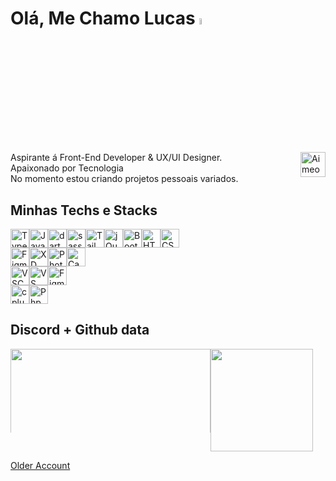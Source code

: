 # Olá, Me Chamo Lucas <a href="https://www.gautamkrishnar.com/"><img src="https://media.giphy.com/media/hvRJCLFzcasrR4ia7z/giphy.gif" width="5%"></a>
<a href="https://www.linkedin.com/in/lucas-f-guanabara-1a688b1b7/">
<img src="https://img.shields.io/badge/Linkedin-0041a8?style=flat&logo=linkedin&logoColor=white" alt="Aimeos logo" title="Aimeos" align="right" height="40"/>
</a>

<div>
	Aspirante á Front-End Developer & UX/UI Designer.<br>
	Apaixonado por Tecnologia<br>
	No momento estou criando projetos pessoais variados.<br>
</div>

## Minhas Techs e Stacks
<div style="display: flex; flex-direction: row; justify-content: flex-center;">
  
  <img src="https://img.shields.io/badge/-Typescript-0041a8?style=flat&logo=TypeScript&logoColor=white" height="30" alt="Typescript" />
 <img src="https://img.shields.io/badge/JavaScript-0041a8?style=flat&logo=javascript&logoColor=white" height="30" alt="Javascript" />
 <img src="https://img.shields.io/badge/Dart-0041a8?style=flat&logo=dart&logoColor=white" height="30" alt="dart" />
 <img src="https://img.shields.io/badge/SASS-0041a8?style=flat&logo=sass&logoColor=white" height="30" alt="sass" />
 <img src="https://img.shields.io/badge/Tailwind_Css-0041a8?style=flat&logo=tailwind-css&logoColor=white" height="30" alt="Tailwind CSS" />
 <img src="https://img.shields.io/badge/jQuery-0041a8?style=flat&logo=Jquery&logoColor=white" height="30" alt="jQuery" />
 <img src="https://img.shields.io/badge/Bootstrap-0041a8?style=flat&logo=bootstrap&logoColor=white" height="30" alt="Bootstrap" />
 <img src="https://img.shields.io/badge/HTML5-0041a8?style=flat&logo=html5&logoColor=white" height="30" alt="HTML" />
 <img src="https://img.shields.io/badge/CSS3-0041a8?style=flat&logo=css3&logoColor=white" height="30" alt="CSS" /> 
</div>

<div style="display: flex; flex-direction: row; justify-content: flex-center;">
  
  <img src="https://img.shields.io/badge/-FIGMA-4900bf?style=flat&logo=figma&logoColor=white" height="30" alt="Figma" />  
    <img src="https://img.shields.io/badge/-Adobe XD-4900bf?style=flat&logo=adobe-xd&logoColor=white" height="30" alt="XD" />  
  <img src="https://img.shields.io/badge/-Adobe Photoshop-4900bf?style=flat&logo=Adobe%20Photoshop&logoColor=white" height="30" alt="Photoshop" />  
  <img src="https://img.shields.io/badge/-Canva-4900bf?style=flat&logo=canva&logoColor=white" height="30" alt="Canva" />  
</div>

<div style="display: flex; flex-direction: row; justify-content: flex-center;">
 
  <img src="https://img.shields.io/badge/-Visual Studio Code-49004e?style=flat&logo=visual%20studio%20code&logoColor=white" height="30" alt="VSCODE" />
  <img src="https://img.shields.io/badge/-Visual Studio-49004e?style=flat&logo=visual%20studio&logoColor=white" height="30" alt="VS" />
 <img src="https://img.shields.io/badge/-Notepad++-49004e?style=flat&logo=notepad%2B%2B&logoColor=white" height="30" alt="Figma" />
</div>

<div style="display: flex; flex-direction: row; justify-content: flex-center;">

 <img src="https://img.shields.io/badge/C++-160015?style=flat&logo=c%2B%2B&logoColor=white" height="30" alt="cplusplus" />
 <img src="https://img.shields.io/badge/PHP-160015?style=flat&logo=php&logoColor=white" height="30" alt="Php" />
 
</div>

## Discord + Github data

<div style="display: flex; flex-direction: column">
  <div style="display: flex; flex-direction: row">
    <img
	style="min-width: 134px; max-height: 134px;"
	 width="320"
        src="https://lanyard-profile-readme.vercel.app/api/680987474797002752?theme=dark&bg=000000&animated=false&borderRadius=10px"
     />
     <img
	style="min-width: 164px;"
	height="164"
        src="https://streak-stats.demolab.com/?user=printflucasguanabara&theme=midnight_purple&hide_border=true&date_format=M%20j%5B%2C%20Y%5D"
      />
   </div>
   
</div>

 
 

[Older Account](https://github.com/lucashaddd?tab=overview&from=2023-09-01&to=2023-09-20)
